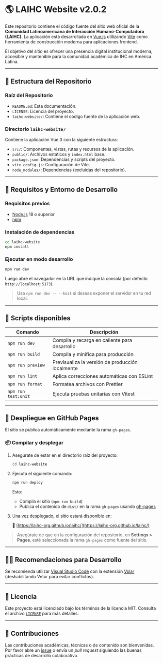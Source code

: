 # 🌎 LAIHC Website v2.0.2

Este repositorio contiene el código fuente del sitio web oficial de la **Comunidad Latinoamericana de Interacción Humano-Computadora (LAIHC)**. La aplicación está desarrollada en [Vue.js](https://vuejs.org/) utilizando [Vite](https://vite.dev/) como herramienta de construcción moderna para aplicaciones frontend.

El objetivo del sitio es ofrecer una presencia digital institucional moderna, accesible y mantenible para la comunidad académica de IHC en América Latina.

---

## 📁 Estructura del Repositorio

### Raíz del Repositorio

* `README.md`: Esta documentación.
* `LICENSE`: Licencia del proyecto.
* `laihc-website/`: Contiene el código fuente de la aplicación web.

### Directorio `laihc-website/`

Contiene la aplicación Vue 3 con la siguiente estructura:

* `src/`: Componentes, vistas, rutas y recursos de la aplicación.
* `public/`: Archivos estáticos y `index.html` base.
* `package.json`: Dependencias y scripts del proyecto.
* `vite.config.js`: Configuración de Vite.
* `node_modules/`: Dependencias (excluidas del repositorio).

---

## 🧪 Requisitos y Entorno de Desarrollo

### Requisitos previos

* [Node.js](https://nodejs.org/) 18 o superior
* [npm](https://www.npmjs.com/)

### Instalación de dependencias

```bash
cd laihc-website
npm install
```

### Ejecutar en modo desarrollo

```bash
npm run dev
```

Luego abre el navegador en la URL que indique la consola (por defecto `http://localhost:5173`).

> Usa `npm run dev -- --host` si deseas exponer el servidor en tu red local.

---

## 🧰 Scripts disponibles

| Comando             | Descripción                                      |
| ------------------- | ------------------------------------------------ |
| `npm run dev`       | Compila y recarga en caliente para desarrollo    |
| `npm run build`     | Compila y minifica para producción               |
| `npm run preview`   | Previsualiza la versión de producción localmente |
| `npm run lint`      | Aplica correcciones automáticas con ESLint       |
| `npm run format`    | Formatea archivos con Prettier                   |
| `npm run test:unit` | Ejecuta pruebas unitarias con Vitest             |

---

## 🚀 Despliegue en GitHub Pages

El sitio se publica automáticamente mediante la rama `gh-pages`.

### 📦 Compilar y desplegar

1. Asegúrate de estar en el directorio raíz del proyecto:

   ```bash
   cd laihc-website
   ```

2. Ejecuta el siguiente comando:

   ```bash
   npm run deploy
   ```

   Esto:

   * Compila el sitio (`npm run build`)
   * Publica el contenido de `dist/` en la rama `gh-pages` usando [gh-pages](https://www.npmjs.com/package/gh-pages)

3. Una vez desplegado, el sitio estará disponible en:

   📍 [https://laihc-org.github.io/laihc/](https://laihc-org.github.io/laihc/)

> Asegúrate de que en la configuración del repositorio, en **Settings > Pages**, esté seleccionada la rama `gh-pages` como fuente del sitio.

---

## 🧑‍💼 Recomendaciones para Desarrollo

Se recomienda utilizar [Visual Studio Code](https://code.visualstudio.com/) con la extensión [Volar](https://marketplace.visualstudio.com/items?itemName=Vue.volar) (deshabilitando Vetur para evitar conflictos).

---

## 🪪 Licencia

Este proyecto está licenciado bajo los términos de la licencia MIT. Consulta el archivo [`LICENSE`](./LICENSE) para más detalles.

---

## 🤝 Contribuciones

Las contribuciones académicas, técnicas o de contenido son bienvenidas. Por favor abre un [issue](https://github.com/LAIHC-org/laihc/issues) o envía un *pull request* siguiendo las buenas prácticas de desarrollo colaborativo.
